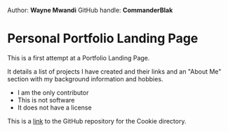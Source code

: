 Author: **Wayne Mwandi**
GitHub handle: **CommanderBlak**

# Personal Portfolio Landing Page

This is a first attempt at a Portfolio Landing Page.

It details a list of projects I have created and their links and an "About Me" section with my background information and hobbies.

  * I am the only contributor
  * This is not software
  * It does not have a license

This is a [link](https://github.com/CommanderBlak/Cookie.git) to the GitHub repository for the Cookie directory.

